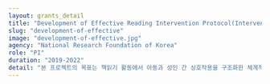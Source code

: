 ```yaml
---
layout: grants_detail
title: "Development of Effective Reading Intervention Protocol(Intervention Type and Intensity) for Vocabulary Skills and Application of Parent Training: Latent Profile Analysis"
slug: "development-of-effective"
image: "development-of-effective.jpg"
agency: "National Research Foundation of Korea"
role: "PI"
duration: "2019-2022"
detail: "본 프로젝트의 목표는 책읽기 활동에서 아동과 성인 간 상호작용을 구조화한 체계적인 질문유형 및 중재 강도를 토대로 어휘증진 효과를 극대화시킬 수 있는 책읽기 중재 프로토콜을 개발하는 것이다. 또한 객관적 생체 데이터 및 행동 데이터에 기반하여 아동의 언어학습 잠재적 프로파일 구축하여 각 프로파일 유형에 따른 중재 프로토콜의 중재 효과를 분석하고, 책읽기 중재 기법 프로토콜을 개별화하여 중재 효과 극대화 가능성을 모색한다. 최종적으로 부모교육을 통해 부모가 연구에서 개발한 중재 프로토콜을 자녀에게 직접 실시하고, 도출된 어휘증진 연구결과를 기반으로 어휘발달지체 아동의 일상생활 언어 지원 서비스의 적용 가능성 탐구 및 효율적인 치료서비스를 개발하고자 한다."
---
```

